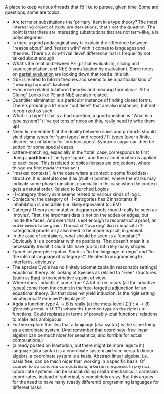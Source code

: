 A place to keep various threads that I'd like to pursue, given time. Some are questions, some are topics.

- Are terms or substitutions the 'primary' item in a type theory? The most interesting object of study are derivations, that's not the question. The point is that there are interesting substitutions that are not term-like, a la polycategories.
- Is there a good pedagogical way to explain the difference between "reason about" and "reason with" with it comes to languages and theories. There's a non-trivial 'level' difference that is frequently not talked about enough.
- What's the relation between PE (partial evaluation), slicing and supercompilation, and NbE (normalization by evaluation). Some notes on [partial evaluation](PE-Revisited.md) are looking down that road a little bit.
- NbE is related to biform theories and seems to be a particular kind of "meaning formula". Explore!
- Even more related to biform theories and meaning formulas is 'Artin Gluing'. Looks like PE and NbE are also related.
- Quantifier elimination is a particular instance of finding closed forms. There's probably a lot more "out there" that are also instances, but not recognized as such.
- What is a type? (That's a bad question, a good question is "What is a type system?") I've got tons of notes on this, really need to write them up!
- Need to remember that the duality between sums and products should yield sigma types for 'sum types' and record / Pi types (over a finite, discrete set of labels) for 'product types'. Syntactic sugar can then be added for some special cases.
- pattern-matching, especially in the 'total' case, corresponds to first doing a **partition** of the type 'space', and then a continuation is applied to each case. This is related to optics (lenses are projections, where things are first made 'cartesian'.)
- "marked contexts". In the case where a context is some fixed data-structure, it is useful to see it as (multi-) pointed, where the marks may indicate some phase transition, especially in the case when the context gets a natural order. Related to Bunched Logics.
- -1-category theory sure seems related to various kinds of logic.
- Conjecture: the category of -1-categories has 2 inhabitants iff inhabitation is decidable (i.e. likely equivalent to LEM)
- Category Theory commutative diagram proofs should really be seen as 'movies'. First, the important data is not on the nodes or edges, but inside the faces. And even that is not enough to reconstruct a proof, an order needs to be given. The act of 'focusing' that is implicit in 1-categorical proofs may also need to be made explicit, in general.
- In the case of containers, what should be seen as a 'constant'? Obviously it is a container with no positions. That doesn't mean it is necessarily trivial! It could still have (up to) infinitely many shapes.
- Typed polymorphic syntax. Such as "in the language of rings" and "in the internal language of category C". Related to programming to interfaces, obviously.
- The species Cycle has no finitely axiomatizable (in reasonable settings) equational theory. So looking at Species as related to "Free" structures (such as Bag) is too restrictive a point of view.
- Where does 'induction' come from? A lot of recursors (all for inductive types) come from the counit in the free-forgetful adjunction for an equational theory. But that does not yield induction. Is the right setting bicategorical? enriched? displayed?
- Agda's function type $A \rightarrow B$ is really (at the meta-level) $\Sigma (f : A \rightarrow B) (f \text{provably total in MLTT})$ where the function type on the right is all functions. Could rephrase in terms of provably-total functional relations to make less ambiguous.
- Further explore the idea that a language (aka syntax) is the same thing as a coordinate system. (And remember that coordinate-free linear algebra can be much nicer for semantics, and horrible for actual computations.)
- (already posted on Mastodon, but there might be more legs to it.)
language (aka syntax) is a coordinate system and vice versa.
In linear algebra, a coordinate system is a basis. Abstract linear algebra, i.e. basis free, can be much nicer than working in a specific basis. Of course, to do concrete computations, a basis is required.
In physics, coordinate systems can be crucial: doing orbital mechanics in cartesian coordinates, instead of spherical, is completely crazy.
But this argues for the need to have many (vastly different!) programming languages for different tasks.
